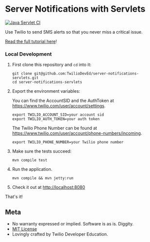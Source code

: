 # Server Notifications with Servlets

[![Java Servlet CI](https://github.com/TwilioDevEd/server-notifications-servlets/actions/workflows/maven.yml/badge.svg)](https://github.com/TwilioDevEd/server-notifications-servlets/actions/workflows/maven.yml)

Use Twilio to send SMS alerts so that you never miss a critical issue.

[Read the full tutorial here](https://www.twilio.com/docs/tutorials/walkthrough/server-notifications/java/servlets)!

### Local Development

1. First clone this repository and `cd` into it:
   ```
   git clone git@github.com:TwilioDevEd/server-notifications-servlets.git
   cd server-notifications-servlets
   ```

2. Export the environment variables:

   You can find the AccountSID and the AuthToken at https://www.twilio.com/user/account/settings.

   ```
   export TWILIO_ACCOUNT_SID=your account sid
   export TWILIO_AUTH_TOKEN=your auth token
   ```

   The Twilio Phone Number can be found at https://www.twilio.com/user/account/phone-numbers/incoming.

   ```
   export TWILIO_PHONE_NUMBER=your Twilio phone number
   ```

3. Make sure the tests succeed:

   ```
   mvn compile test
   ```

4. Run the application.

   ```
   mvn compile && mvn jetty:run
   ```

5. Check it out at [http://localhost:8080](http://localhost:8080)

That's it!

## Meta

* No warranty expressed or implied. Software is as is. Diggity.
* [MIT License](http://www.opensource.org/licenses/mit-license.html)
* Lovingly crafted by Twilio Developer Education.

